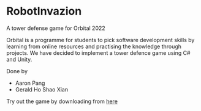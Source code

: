 # RobotInvazion
A tower defense game for Orbital 2022

Orbital is a programme for students to pick software development skills by learning from online resources and practising the knowledge through projects. We have decided to implement a tower defence game using C# and Unity.

Done by
- Aaron Pang
- Gerald Ho Shao Xian

Try out the game by downloading from [here](https://drive.google.com/drive/folders/1LnAMbz8TU42tggt60I0APiWe4sQRkUnf?usp=drive_link)
